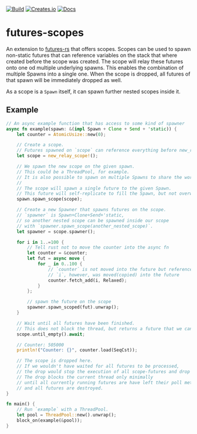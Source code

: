 [![Build](https://github.com/SrTobi/futures-scopes/actions/workflows/rust.yml/badge.svg)](https://github.com/SrTobi/futures-scopes)
[![Creates.io](https://img.shields.io/crates/v/futures-scopes?style)](https://crates.io/crates/futures-scopes)
[![Docs](https://docs.rs/futures-scopes/badge.svg)](https://docs.rs/futures-scopes/)

# futures-scopes

An extension to [futures-rs](https://github.com/rust-lang/futures-rs) that offers scopes.
Scopes can be used to spawn non-static futures that can reference variables on the stack
that where created before the scope was created.
The scope will relay these futures onto one od multiple underlying spawns.
This enables the combination of multiple Spawns into a single one.
When the scope is dropped, all futures of that spawn will be immediately dropped as well.

As a scope is a `Spawn` itself, it can spawn further nested scopes inside it.

## Example

```rust
// An async example function that has access to some kind of spawner
async fn example(spawn: &(impl Spawn + Clone + Send + 'static)) {
    let counter = AtomicUsize::new(0);

    // Create a scope.
    // Futures spawned on `scope` can reference everything before new_relay_scope!()
    let scope = new_relay_scope!();

    // We spawn the new scope on the given spawn.
    // This could be a ThreadPool, for example.
    // It is also possible to spawn on multiple Spawns to share the work between them
    //
    // The scope will spawn a single future to the given Spawn.
    // This future will self-replicate to fill the Spawn, but not overwhelm it either.
    spawn.spawn_scope(scope);

    // Create a new Spawner that spawns futures on the scope.
    // `spawner` is Spawn+Clone+Send+'static,
    // so another nested scope can be spawned inside our scope
    // with `spawner.spawn_scope(another_nested_scope)`.
    let spawner = scope.spawner();

    for i in 1..=100 {
        // Tell rust not to move the counter into the async fn
        let counter = &counter;
        let fut = async move {
            for _ in 0..100 {
                // `counter` is not moved into the future but referenced
                // `i`, however, was moved(copied) into the future
                counter.fetch_add(i, Relaxed);
            }
        };

        // spawn the future on the scope
        spawner.spawn_scoped(fut).unwrap();
    }

    // Wait until all futures have been finished.
    // This does not block the thread, but returns a future that we can await!
    scope.until_empty().await;

    // Counter: 505000
    println!("Counter: {}", counter.load(SeqCst));

    // The scope is dropped here.
    // If we wouldn't have waited for all futures to be processed,
    // the drop would stop the execution of all scope-futures and drop them.
    // The drop blocks the current thread only minimally
    // until all currently running futures are have left their poll method
    // and all futures are destroyed.
}

fn main() {
    // Run `example` with a ThreadPool.
    let pool = ThreadPool::new().unwrap();
    block_on(example(&pool));
}
```